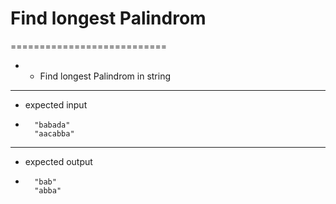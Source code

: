 # Find longest Palindrom
===========================
* * Find longest Palindrom in string
______________________________
* expected input
*
        "babada"
        "aacabba"
_______________________________
* expected output
*
        "bab"
        "abba"

